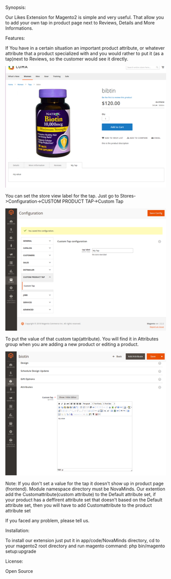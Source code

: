 Synopsis:

Our Likes Extension for Magento2 is simple and very useful.
That allow you to add your own tap in product page next to Reviews, Details and More Informations. 

Features:

If You have in a certain situation an important product attribute,
or whatever attribute that a product specialized with and you would rather to put it (as a tap)next to Reviews,
so the customer would see it directly.


![alt text](images/custap.png)


You can set the store view label for the tap.
Just go to Stores->Configuration->CUSTOM PRODUCT TAP->Custom Tap


![alt text](images/custapconfig.png)


To put the value of that custom tap(attribute).
You will find it in Attributes group when you are adding 
a new product or editing a product.


![alt text](images/setTapValue.png)


Note:
If you don't set a value for the tap it doesn't show up in product page (frontend).
Module namespace directory must be NovaMinds.
Our extention add the Customattribute(custom attribute)
to the Default attribute set, if your product has a deffirent attribute set 
that doesn't based on the Default attribute set, then you will have to add
Customattribute to the product attribute set

If you faced any problem, please tell us.

Installation:

To install our extension just put it in app/code/NovaMinds directory, 
cd to your magento2 root directory and run magento command: 
php bin/magento setup:upgrade


License:

Open Source

